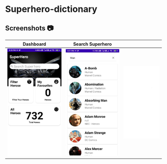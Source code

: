 # Superhero-dictionary
## Screenshots :camera:

|                        Dashboard                     |                      Search Superhero                 |                                                       |
| :--------------------------------------------------: | :---------------------------------------------------: | :---------------------------------------------------: |
|             <img src="Screenshots/1.jpeg">           |              <img src="Screenshots/2.jpeg">           |            <img src="Screenshots/blank.jpg">          |
